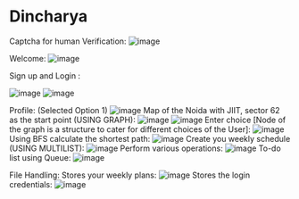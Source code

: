 # Dincharya

Captcha for human Verification:
![image](https://github.com/saumyasharma03/Dincharya/assets/143929552/75889556-0b68-43e9-839e-4043d7fb4d33)

Welcome:
![image](https://github.com/saumyasharma03/Dincharya/assets/143929552/4438e782-0dd1-4791-85cc-d9dfa4b12188)

Sign up and Login :

![image](https://github.com/saumyasharma03/Dincharya/assets/143929552/ba06ae41-7121-4cd6-aea0-d1bef9fd1d67)
![image](https://github.com/saumyasharma03/Dincharya/assets/143929552/21ad6c95-d3da-458f-8390-bc77f450399b)


Profile:
(Selected Option 1)
![image](https://github.com/saumyasharma03/Dincharya/assets/143929552/63e666c9-a2f5-4407-88ff-96c62404b6c9)
Map of the Noida with JIIT, sector 62 as the start point (USING GRAPH):
![image](https://github.com/saumyasharma03/Dincharya/assets/143929552/8b90c4ef-9d8f-4bc4-814f-6cb686ad3c9d)
![image](https://github.com/saumyasharma03/Dincharya/assets/143929552/afcc6a8c-401c-4862-be2a-10beabbde6de)
Enter choice [Node of the graph is a structure to cater for different choices of the User]:
![image](https://github.com/saumyasharma03/Dincharya/assets/143929552/cd495a64-c8cb-4c7e-8bb3-f5a61c1994dc)
Using BFS calculate the shortest path:
![image](https://github.com/saumyasharma03/Dincharya/assets/143929552/00e395ef-0350-446c-a62c-22d6a64e815c)
Create you weekly schedule (USING MULTILIST):
![image](https://github.com/saumyasharma03/Dincharya/assets/143929552/5054ba6a-47f1-494b-bf7f-2162149ca774)
Perform various operations:
![image](https://github.com/saumyasharma03/Dincharya/assets/143929552/825cab37-0e79-41f9-bad9-a44b63fe7e1f)
To-do list using Queue: 
![image](https://github.com/saumyasharma03/Dincharya/assets/143929552/95a1904d-ad92-4ac1-b278-03fcaac2f986)

File Handling:
Stores your weekly plans:
![image](https://github.com/saumyasharma03/Dincharya/assets/143929552/05ee0dcf-86c2-426b-8579-c1d68fc93674)
Stores the login credentials:
![image](https://github.com/saumyasharma03/Dincharya/assets/143929552/5833cbd5-0fdb-48f4-a02a-2348fc72516a)









